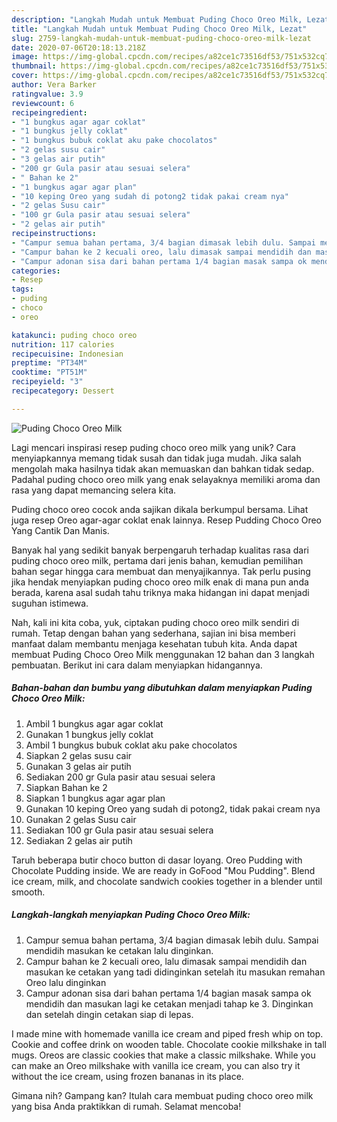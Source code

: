 ```yaml
---
description: "Langkah Mudah untuk Membuat Puding Choco Oreo Milk, Lezat"
title: "Langkah Mudah untuk Membuat Puding Choco Oreo Milk, Lezat"
slug: 2759-langkah-mudah-untuk-membuat-puding-choco-oreo-milk-lezat
date: 2020-07-06T20:18:13.218Z
image: https://img-global.cpcdn.com/recipes/a82ce1c73516df53/751x532cq70/puding-choco-oreo-milk-foto-resep-utama.jpg
thumbnail: https://img-global.cpcdn.com/recipes/a82ce1c73516df53/751x532cq70/puding-choco-oreo-milk-foto-resep-utama.jpg
cover: https://img-global.cpcdn.com/recipes/a82ce1c73516df53/751x532cq70/puding-choco-oreo-milk-foto-resep-utama.jpg
author: Vera Barker
ratingvalue: 3.9
reviewcount: 6
recipeingredient:
- "1 bungkus agar agar coklat"
- "1 bungkus jelly coklat"
- "1 bungkus bubuk coklat aku pake chocolatos"
- "2 gelas susu cair"
- "3 gelas air putih"
- "200 gr Gula pasir atau sesuai selera"
- " Bahan ke 2"
- "1 bungkus agar agar plan"
- "10 keping Oreo yang sudah di potong2 tidak pakai cream nya"
- "2 gelas Susu cair"
- "100 gr Gula pasir atau sesuai selera"
- "2 gelas air putih"
recipeinstructions:
- "Campur semua bahan pertama, 3/4 bagian dimasak lebih dulu. Sampai mendidih masukan ke cetakan lalu dinginkan."
- "Campur bahan ke 2 kecuali oreo, lalu dimasak sampai mendidih dan masukan ke cetakan yang tadi didinginkan setelah itu masukan remahan Oreo lalu dinginkan"
- "Campur adonan sisa dari bahan pertama 1/4 bagian masak sampa ok mendidih dan masukan lagi ke cetakan menjadi tahap ke 3. Dinginkan dan setelah dingin cetakan siap di lepas."
categories:
- Resep
tags:
- puding
- choco
- oreo

katakunci: puding choco oreo 
nutrition: 117 calories
recipecuisine: Indonesian
preptime: "PT34M"
cooktime: "PT51M"
recipeyield: "3"
recipecategory: Dessert

---
```



![Puding Choco Oreo Milk](https://img-global.cpcdn.com/recipes/a82ce1c73516df53/751x532cq70/puding-choco-oreo-milk-foto-resep-utama.jpg)

Lagi mencari inspirasi resep puding choco oreo milk yang unik? Cara menyiapkannya memang tidak susah dan tidak juga mudah. Jika salah mengolah maka hasilnya tidak akan memuaskan dan bahkan tidak sedap. Padahal puding choco oreo milk yang enak selayaknya memiliki aroma dan rasa yang dapat memancing selera kita.

Puding choco oreo cocok anda sajikan dikala berkumpul bersama. Lihat juga resep Oreo agar-agar coklat enak lainnya. Resep Pudding Choco Oreo Yang Cantik Dan Manis.

Banyak hal yang sedikit banyak berpengaruh terhadap kualitas rasa dari puding choco oreo milk, pertama dari jenis bahan, kemudian pemilihan bahan segar hingga cara membuat dan menyajikannya. Tak perlu pusing jika hendak menyiapkan puding choco oreo milk enak di mana pun anda berada, karena asal sudah tahu triknya maka hidangan ini dapat menjadi suguhan istimewa.


Nah, kali ini kita coba, yuk, ciptakan puding choco oreo milk sendiri di rumah. Tetap dengan bahan yang sederhana, sajian ini bisa memberi manfaat dalam membantu menjaga kesehatan tubuh kita. Anda dapat membuat Puding Choco Oreo Milk menggunakan 12 bahan dan 3 langkah pembuatan. Berikut ini cara dalam menyiapkan hidangannya.

<!--inarticleads1-->

##### Bahan-bahan dan bumbu yang dibutuhkan dalam menyiapkan Puding Choco Oreo Milk:

1. Ambil 1 bungkus agar agar coklat
1. Gunakan 1 bungkus jelly coklat
1. Ambil 1 bungkus bubuk coklat aku pake chocolatos
1. Siapkan 2 gelas susu cair
1. Gunakan 3 gelas air putih
1. Sediakan 200 gr Gula pasir atau sesuai selera
1. Siapkan  Bahan ke 2
1. Siapkan 1 bungkus agar agar plan
1. Gunakan 10 keping Oreo yang sudah di potong2, tidak pakai cream nya
1. Gunakan 2 gelas Susu cair
1. Sediakan 100 gr Gula pasir atau sesuai selera
1. Sediakan 2 gelas air putih


Taruh beberapa butir choco button di dasar loyang. Oreo Pudding with Chocolate Pudding inside. We are ready in GoFood &#34;Mou Pudding&#34;. Blend ice cream, milk, and chocolate sandwich cookies together in a blender until smooth. 

<!--inarticleads2-->

##### Langkah-langkah menyiapkan Puding Choco Oreo Milk:

1. Campur semua bahan pertama, 3/4 bagian dimasak lebih dulu. Sampai mendidih masukan ke cetakan lalu dinginkan.
1. Campur bahan ke 2 kecuali oreo, lalu dimasak sampai mendidih dan masukan ke cetakan yang tadi didinginkan setelah itu masukan remahan Oreo lalu dinginkan
1. Campur adonan sisa dari bahan pertama 1/4 bagian masak sampa ok mendidih dan masukan lagi ke cetakan menjadi tahap ke 3. Dinginkan dan setelah dingin cetakan siap di lepas.


I made mine with homemade vanilla ice cream and piped fresh whip on top. Cookie and coffee drink on wooden table. Chocolate cookie milkshake in tall mugs. Oreos are classic cookies that make a classic milkshake. While you can make an Oreo milkshake with vanilla ice cream, you can also try it without the ice cream, using frozen bananas in its place. 

Gimana nih? Gampang kan? Itulah cara membuat puding choco oreo milk yang bisa Anda praktikkan di rumah. Selamat mencoba!
